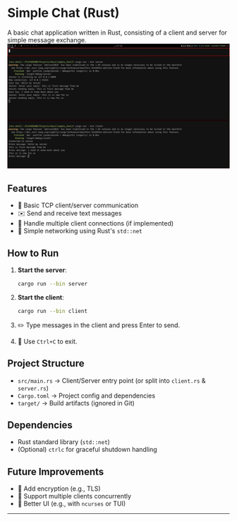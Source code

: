 # Simple Chat (Rust)  

A basic chat application written in Rust, consisting of a client and server for simple message exchange.  
![simple_example](./screenshots/real_example.png)
## Features  
- 🚀 Basic TCP client/server communication  
- ✉️ Send and receive text messages  
- 🔌 Handle multiple client connections (if implemented)  
- 📡 Simple networking using Rust's `std::net`  

## How to Run  
1. **Start the server**:  
   ```sh  
   cargo run --bin server  
   ```  

2. **Start the client**:  
   ```sh  
   cargo run --bin client  
   ```  

3. ✏️ Type messages in the client and press Enter to send.  
4. 🛑 Use `Ctrl+C` to exit.  

## Project Structure  
- `src/main.rs` → Client/Server entry point (or split into `client.rs` & `server.rs`)  
- `Cargo.toml` → Project config and dependencies  
- `target/` → Build artifacts (ignored in Git)  

## Dependencies  
- Rust standard library (`std::net`)  
- (Optional) `ctrlc` for graceful shutdown handling  

## Future Improvements  
- 🔐 Add encryption (e.g., TLS)  
- 👥 Support multiple clients concurrently  
- 🎨 Better UI (e.g., with `ncurses` or TUI)  

---  
